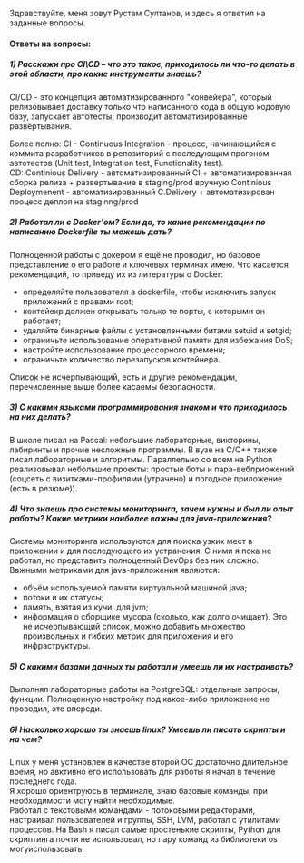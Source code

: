 Здравствуйте, меня зовут Рустам Султанов, и здесь я ответил на заданные вопросы.

#### Ответы на вопросы:

##### 1) Расскажи про CI\CD – что это такое, приходилось ли что-то делать в этой области, про какие инструменты знаешь?
  
  CI/CD - это концепция автоматизированного "конвейера", который релизовывает доставку только что написанного кода
  в общую кодовую базу, запускает автотесты, производит автоматизированные развёртывания.
  
  Более полно: CI - Continuous Integration - процесс, начинающийся с коммита разработчиков в репозиторий с последующим
  прогоном автотестов (Unit test, Integration test, Functionality test).  
  CD: Continious Delivery - автоматизированный CI + автоматизированная сборка релиза + развертывание в staging/prod вручную
      Continious Deploymenеnt - автоматизированный C.Delivery + автоматизирован процесс деплоя на staginng/prod
 
 
##### 2) Работал ли с Docker’ом? Если да, то какие рекомендации по написанию Dockerfile ты можешь дать?
  
  Полноценной работы с докером я ещё не проводил, но базовое представление о его работе и ключевых терминах имею.
Что касается рекомендаций, то приведу их из литературы о Docker: 
 - определяйте пользователя в dockerfile, чтобы исключить запуск приложений с правами root;
 - контейекр должен открывать только те порты, с которыми он работает;
 - удаляйте бинарные файлы с установленными битами setuid и setgid;
 - ограничьте использование оперативной памяти для избежания DoS;
 - настройте использование процессорного времени;
 - ограничьте количество перезапусков контейнера.
 
 Список не исчерпывающий, есть и другие рекомендации, перечисленные выше более касаемы безопасности.


##### 3) С какими языками программирования знаком и что приходилось на них делать?
 
 В школе писал на Pascal: небольшие лабораторные, викторины, лабиринты и прочие несложные программы.
 В вузе на С/С++ также писал лабораторные и алгоритмы.
 Параллельно со всем на Python реализовывал небольшие проекты: простые боты и пара-вебприожений  
 (соцсеть с визитками-профилями (утрачено) и погодное приложение (есть в резюме)).
 

#####  4) Что знаешь про системы мониторинга, зачем нужны и был ли опыт работы? Какие метрики наиболее важны для java-приложения?
   
  Системы мониторинга используются для поиска узких мест в приложении и для последующего их устранения. С ними я пока не работал,
 но представить полноценный DevOps без них сложно.  
 Важными метриками для java-приложения являются: 
  - объём используемой памяти виртуальной машиной java;
  - потоки и их статусы;
  - память, взятая из кучи, для jvm;
  - информация о сборщике мусора (сколько, как долго очищает).
 Это не исчерпывающий список, можно добавить множество произвольных и гибких метрик для приложения и его инфраструктуры.
    
#####  5) С какими базами данных ты работал и умеешь ли их настраивать?

  Выполнял лабораторные работы на PostgreSQL: отдельные запросы, функции. Полноценную настройку под какое-либо приложение не проводил, это впереди.   
   

#####  6) Насколько хорошо ты знаешь linux? Умеешь ли писать скрипты и на чем?
  
  Linux у меня установлен в качестве второй ОС достаточно длительное время, но авктивно его использовать для работы я начал в течение последнего года.  
  Я хорошо ориентруюсь в терминале, знаю базовые команды, при необходимости могу найти необходимые.  
  Работал с текстовыми командами - потоковыми редакторами, настраивал пользователей и группы, SSH, LVM, работал с утилитами процессов.
  На  Bash я писал самые простенькие скрипты, Python для скриптинга почти не использовал, но пару команд из библиотеки os могуиспользовать.
